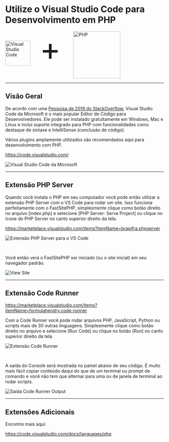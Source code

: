 # Utilize o Visual Studio Code para Desenvolvimento em PHP
<style>
    .logo-images { display:inline-flex; flex-direction:column; }
    .logo-images img { display:inline; width:150px; height:150px; }
    .logo-images img[alt='Visual Studio Code'] { height:80px; width:80px; margin-top:30px; margin-right:30px; }
    .logo-images span { font-size:100px; margin-right: 40px; margin-top: -5px; }
    @media (min-width:500px) {
        .logo-images { flex-direction:row; }
    }
</style>
<div class="logo-images">
    <img src="../../img/logos/vs-code.png" alt="Visual Studio Code">
    <span>+</span>
    <img src="../../img/logos/php.svg" alt="PHP">
</div>

---
## Visão Geral
De acordo com uma [Pesquisa de 2019 do StackOverflow](https://insights.stackoverflow.com/survey/2019#development-environments-and-tools), Visual Studio Code da Microsoft é o mais popular Editor de Código para Desenvolvedores. Ele pode ser instalado gratuitamente em Windows, Mac e Linux e inclui suporte integrado para PHP com funcionalidades como destaque de sintaxe e IntelliSense (conclusão de código).

Vários plugins amplamente utilizados são recomendados aqui para desenvolvimento com PHP.

https://code.visualstudio.com/

![Visual Studio Code da Microsoft](https://dydn9njgevbmp.cloudfront.net/img/docs/edit_with_vs_code/0_VS_Code_Editor.png)

---
## Extensão PHP Server

Quando você instala o PHP em seu computador você pode então utilizar a extensão PHP Server com o VS Code para rodar um site. Isso funciona perfeitamente com o FastSitePHP, simplesmente clique como botão direito no arquivo  [index.php] e selecione [PHP Server: Serve Project] ou clique no ícone do PHP Server no canto superior direito da tela.

https://marketplace.visualstudio.com/items?itemName=brapifra.phpserver

![Extensão PHP Server para o VS Code](https://dydn9njgevbmp.cloudfront.net/img/docs/edit_with_vs_code/1_Run_PHP_Server.png)

&nbsp;

Você então verá o FastSitePHP ser iniciado (ou o site inicial) em seu navegador padrão.

![View Site](https://dydn9njgevbmp.cloudfront.net/img/docs/edit_with_vs_code/2_View_Site.png)

---
## Extensão Code Runner

https://marketplace.visualstudio.com/items?itemName=formulahendry.code-runner

Com a Code Runner você pode rodar arquivos PHP, JavaScript, Python ou scripts mais de 30 outras linguagens. Simplesmente clique como botão direito no arquivo e selecione [Run Code] ou clique no botão [Run] no canto superior direito da tela.

![Extensão Code Runner](https://dydn9njgevbmp.cloudfront.net/img/docs/edit_with_vs_code/3_Code_Runner.png)

&nbsp;

A saída do Console será mostrada no painel abaixo de seu código. É muito mais fácil copiar conteúdo daqui do que de um terminal ou prompt de comando e você não tem que alternar para uma ou de janela de terminal ao rodar scripts.

![Saída Code Runner Output](https://dydn9njgevbmp.cloudfront.net/img/docs/edit_with_vs_code/4_Code_Runner_Output.png)

---
## Extensões Adicionais

Encontre mais aqui:

https://code.visualstudio.com/docs/languages/php
